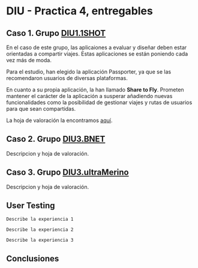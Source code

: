 # DIU - Practica 4, entregables


## Caso 1. Grupo [DIU1.1SHOT](https://github.com/aluruiz/DIU20)
En el caso de este grupo, las aplicaiones a evaluar y diseñar deben estar orientadas a compartir viajes. Estas aplicaciones se están poniendo cada vez más de moda.

Para el estudio, han elegido la aplicación Passporter, ya que se las recomendaron usuarios de diversas plataformas.

En cuanto a su propia aplicación, la han llamado **Share to Fly**. Prometen mantener el carácter de la aplicación a susperar añadiendo nuevas funcionalidades como la posibilidad de gestionar viajes y rutas de usuarios para que sean compartidas.

La hoja de valoración la encontramos [aquí](https://github.com/sergiovp/DIU/blob/master/P4/Reviews/DIU1.1SHOT.pdf).

## Caso 2. Grupo [DIU3.BNET](https://github.com/alejandrobonet/DIU20)

Descripcion y hoja de valoración.  


## Caso 3. Grupo [DIU3.ultraMerino](https://github.com/merino25/DIU20)

Descripcion y hoja de valoración.   

## User Testing

	Describe la experiencia 1

	Describe la experiencia 2

	Describe la experiencia 3


## Conclusiones
